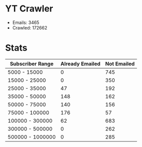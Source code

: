 # YT Crawler
- Emails: 3465
- Crawled: 172662

# Stats
| Subscriber Range  | Already Emailed | Not Emailed |
|-------|-------|-------|
| 5000 - 15000 | 0 | 745 |
| 15000 - 25000 | 0 | 350 |
| 25000 - 35000 | 47 | 192 |
| 35000 - 50000 | 148 | 162 |
| 50000 - 75000 | 140 | 156 |
| 75000 - 100000 | 176 | 57 |
| 100000 - 300000 | 62 | 683 |
| 300000 - 500000 | 0 | 262 |
| 500000 - 1000000 | 0 | 285 |

